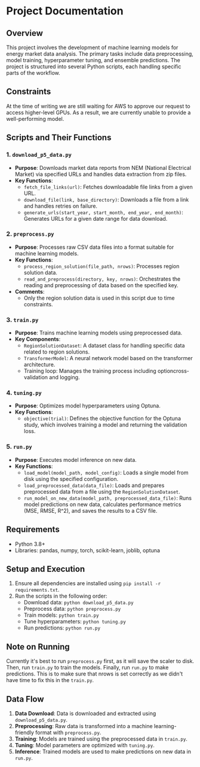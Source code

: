# Project Documentation

## Overview

This project involves the development of machine learning models for energy market data analysis. The primary tasks include data preprocessing, model training, hyperparameter tuning, and ensemble predictions. The project is structured into several Python scripts, each handling specific parts of the workflow.

## Constraints

At the time of writing we are still waiting for AWS to approve our request to access higher-level GPUs. As a result, we are currently unable to provide a well-performing model.

## Scripts and Their Functions

### 1. `download_p5_data.py`

- **Purpose**: Downloads market data reports from NEM (National Electrical Market) via specified URLs and handles data extraction from zip files.
- **Key Functions**:
  - `fetch_file_links(url)`: Fetches downloadable file links from a given URL.
  - `download_file(link, base_directory)`: Downloads a file from a link and handles retries on failure.
  - `generate_urls(start_year, start_month, end_year, end_month)`: Generates URLs for a given date range for data download.

### 2. `preprocess.py`

- **Purpose**: Processes raw CSV data files into a format suitable for machine learning models.
- **Key Functions**:
  - `process_region_solution(file_path, nrows)`: Processes region solution data.
  - `read_and_preprocess(directory, key, nrows)`: Orchestrates the reading and preprocessing of data based on the specified key.
- **Comments**:
  - Only the region solution data is used in this script due to time constraints.

### 3. `train.py`

- **Purpose**: Trains machine learning models using preprocessed data.
- **Key Components**:
  - `RegionSolutionDataset`: A dataset class for handling specific data related to region solutions.
  - `TransformerModel`: A neural network model based on the transformer architecture.
  - Training loop: Manages the training process including optioncross-validation and logging.

### 4. `tuning.py`

- **Purpose**: Optimizes model hyperparameters using Optuna.
- **Key Functions**:
  - `objective(trial)`: Defines the objective function for the Optuna study, which involves training a model and returning the validation loss.

### 5. `run.py`

- **Purpose**: Executes model inference on new data.
- **Key Functions**:
  - `load_model(model_path, model_config)`: Loads a single model from disk using the specified configuration.
  - `load_preprocessed_data(data_file)`: Loads and prepares preprocessed data from a file using the `RegionSolutionDataset`.
  - `run_model_on_new_data(model_path, preprocessed_data_file)`: Runs model predictions on new data, calculates performance metrics (MSE, RMSE, R^2), and saves the results to a CSV file.

## Requirements

- Python 3.8+
- Libraries: pandas, numpy, torch, scikit-learn, joblib, optuna

## Setup and Execution

1. Ensure all dependencies are installed using `pip install -r requirements.txt`.
2. Run the scripts in the following order:
   - Download data: `python download_p5_data.py`
   - Preprocess data: `python preprocess.py`
   - Train models: `python train.py`
   - Tune hyperparameters: `python tuning.py`
   - Run predictions: `python run.py`

## Note on Running

Currently it's best to run `preprocess.py` first, as it will save the scaler to disk. Then, run `train.py` to train the models. Finally, run `run.py` to make predictions. This is to make sure that nrows is set correctly as we didn't have time to fix this in the `train.py`.

## Data Flow

1. **Data Download**: Data is downloaded and extracted using `download_p5_data.py`.
2. **Preprocessing**: Raw data is transformed into a machine learning-friendly format with `preprocess.py`.
3. **Training**: Models are trained using the preprocessed data in `train.py`.
4. **Tuning**: Model parameters are optimized with `tuning.py`.
5. **Inference**: Trained models are used to make predictions on new data in `run.py`.